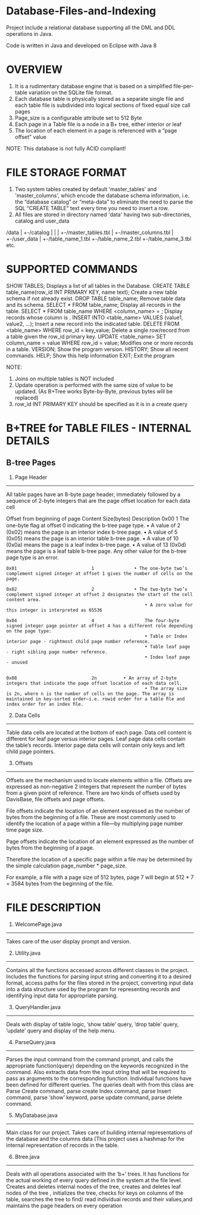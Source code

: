 # Database-Files-and-Indexing
Project include a relational database supporting all the DML and DDL operations in Java.

Code is written in Java and developed on Eclipse with Java 8

OVERVIEW
========
1. It is a rudimentary database engine that is based on a simplified file-per-table variation on the SQLite file format.
2. Each database table is physically stored as a separate single file and each table file is subdivided into logical sections of fixed equal size call pages
3. Page_size is a configurable attribute set to 512 Byte
4. Each page in a Table file is a node in a B+ tree, either interior or leaf
5. The location of each element in a page is referenced with a “page offset” value 

NOTE: This database is not fully ACID compliant!

FILE STORAGE FORMAT
===================
1. Two system tables created by default 'master_tables' and 'master_columns', which encode the database schema information, i.e. the “database catalog” or “meta-data” to eliminate the need to parse the SQL “CREATE TABLE” text every time you need to insert a row. 
2. All files are stored in directory named 'data' having two sub-directories, catalog and user_data

/data
|
+-/catalog
| |
| +-/master_tables.tbl
| +-/master_columns.tbl
|
+-/user_data
 |
  +-/table_name_1.tbl
  +-/table_name_2.tbl
  +-/table_name_3.tbl
  etc.
  
SUPPORTED COMMANDS
==================
SHOW TABLES;                                                                        Displays a list of all tables in the Database.
CREATE TABLE table_name(row_id INT PRIMARY KEY, name text);                        Create a new table schema if not already exist.
DROP TABLE table_name;                                                              Remove table data and its schema.
SELECT * FROM table_name;                                                           Display all records in the table.
SELECT * FROM table_name WHERE <column_name> = <value>;                             Display records whose column is <value>.
INSERT INTO <table_name> VALUES (value1, value2, ...);                              Insert a new record into the indicated table.
DELETE FROM <table_name> WHERE row_id = key_value;                                  Delete a single row/record from a table given the row_id primary key.
UPDATE <table_name> SET column_name = value WHERE row_id = value;                   Modifies one or more records in a table.
VERSION;                                                                            Show the program version.
HISTORY;                                                                            Show all recent commands.
HELP;                                                                               Show this help information
EXIT;                                                                               Exit the program

NOTE:
1. Joins on multiple tables is NOT included
2. Update operation is performed with the same size of value to be updated. (As B+Tree works Byte-by-Byte, previous bytes will be replaced)
3. row_id INT PRIMARY KEY should be specified as it is in a create query

B+TREE for TABLE FILES - INTERNAL DETAILS
=========================================
B-tree Pages
------------
1. Page Header 
--------------
All table pages have an 8-byte page header, immediately followed by a sequence of 2-byte integers that are the page offset location for each data cell

Offset from beginning of page	Content Size(bytes)		 Description
	0x00							1					The one-byte ﬂag at offset 0 indicating the b-tree page type. 
														• A value of 2 (0x02) means the page is an interior index b-tree page. 
														• A value of 5 (0x05) means the page is an interior table b-tree page. 
														• A value of 10 (0x0a) means the page is a leaf index b-tree page. 
														• A value of 13 (0x0d) means the page is a leaf table b-tree page. 
                              Any other value for the b-tree page type is an error. 
	
	0x01 							1				• The one-byte two’s complement signed integer at offset 1 gives the number of cells on the page. 
	
	0x02							2				• The two-byte two’s complement signed integer at offset 2 designates the start of the cell content area. 
														• A zero value for this	integer is interpreted as 65536
	
	0x04 							4					The four-byte signed integer page pointer at offset 4 has a different role depending on the page type: 
														• Table or Index interior page - rightmost child page number reference. 
														• Table leaf page - right sibling page number reference. 
														• Index leaf page - unused

	
	0x08 							2n			• An array of 2-byte integers that indicate the page offset location of each data cell. 
														• The array size is 2n, where n is the number of cells on the page. The array is maintained in key-sorted order—i.e. rowid order for a table ﬁle and index order for an index ﬁle.

2. Data Cells
-------------
Table data cells are located at the bottom of each page. Data cell content is different for leaf page versus interior pages. Leaf page data cells contain the table’s records. Interior page data cells will contain only keys and left child page pointers. 

3. Offsets 
----------
Offsets are the mechanism used to locate elements within a file. Offsets are expressed as non-negative 2 integers that represent the number of bytes from a given point of reference. There are two kinds of offsets used by DavisBase, file offsets and page offsets. 

File offsets indicate the location of an element expressed as the number of bytes from the beginning of a file. These are most commonly used to identify the location of a page within a file—by multiplying page number time page size.  

Page offsets indicate the location of an element expressed as the number of bytes from the beginning of a page. 

Therefore the location of a specific page within a file may be determined by the simple calculation page_number * page_size.  

For example, a file with a page size of 512 bytes, page 7 will begin at 512 * 7 = 3584 bytes from the beginning of the file.

FILE DESCRIPTION
================
1. WelcomePage.java
----------------
Takes care of the user display prompt and version.

2. Utility.java
------------
Contains all the functions accessed across different classes in the project. 
Includes the functions for parsing input string and converting it to a desired format, access paths for the files stored in the project, converting input data into a data structure used by the program for representing records and identifying input data for appropriate parsing.

3. QueryHandler.java
-----------------
Deals with display of table logic, ’show table’ query, ’drop table’ query, ’update’ query and display of the help menu.

4. ParseQuery.java
---------------
Parses the input command from the command prompt, and calls the appropriate function(query) depending on the keywords recognized in the command. 
Also extracts data from the input string that will be required to pass as arguments to the corresponding function. Individual functions have been defined for different queries. The queries dealt with from this class are Parse Create command, parse create Index command, parse Insert command, parse ‘show’ keyword, parse update command, parse delete command.

5. MyDatabase.java
---------------
Main class for our project. Takes care of building internal representations of the database and the columns data (This project uses a hashmap for the internal representation of records in the table.

6. Btree.java
----------
Deals with all operations associated with the ‘b+’ trees. It has functions for the actual working of every query defined in the system at the file level.
Creates and deletes internal nodes of the tree, creates and deletes leaf nodes of the tree , initializes the tree, checks for keys on columns of the table, searches the tree to find/ read individual records and their values,and maintains the page headers on every operation
